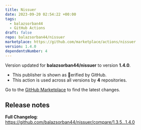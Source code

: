 ```yaml
---
title: Nissuer
date: 2023-09-20 02:54:22 +00:00
tags:
  - balazsorban44
  - GitHub Actions
draft: false
repo: balazsorban44/nissuer
marketplace: https://github.com/marketplace/actions/nissuer
version: 1.4.0
dependentsNumber: 4
---
```



Version updated for **balazsorban44/nissuer** to version **1.4.0**.
- This publisher is shown as erified by GitHub.
- This action is used across all versions by **4** repositories.

Go to the [GitHub Marketplace](https://github.com/marketplace/actions/nissuer) to find the latest changes.

## Release notes

**Full Changelog**: https://github.com/balazsorban44/nissuer/compare/1.3.5...1.4.0
